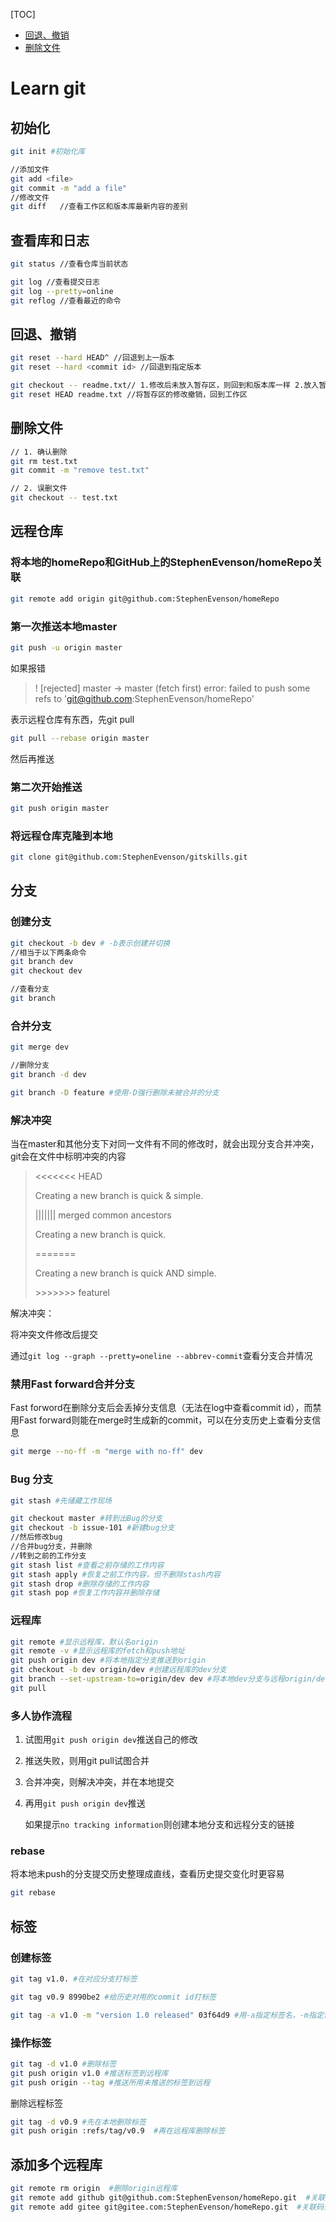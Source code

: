 [TOC]

- [回退、撤销](#回退撤销)
- [删除文件](#删除文件)

# Learn git

## 初始化
```bash
git init #初始化库

//添加文件
git add <file>
git commit -m "add a file"
//修改文件
git diff   //查看工作区和版本库最新内容的差别
```

## 查看库和日志
```bash
git status //查看仓库当前状态

git log //查看提交日志
git log --pretty=online
git reflog //查看最近的命令
```

## 回退、撤销
```bash
git reset --hard HEAD^ //回退到上一版本
git reset --hard <commit id> //回退到指定版本

git checkout -- readme.txt// 1.修改后未放入暂存区，则回到和版本库一样 2.放入暂存区后又作修改，则回到添加到暂存区后的状态
git reset HEAD readme.txt //将暂存区的修改撤销，回到工作区


```



## 删除文件

```bash
// 1. 确认删除
git rm test.txt
git commit -m "remove test.txt"

// 2. 误删文件
git checkout -- test.txt

```



## 远程仓库

###  将本地的homeRepo和GitHub上的StephenEvenson/homeRepo关联

```bash
git remote add origin git@github.com:StephenEvenson/homeRepo

```



### 第一次推送本地master

```bash
git push -u origin master

```

如果报错


>! [rejected]        master -> master (fetch first)
error: failed to push some refs to 'git@github.com:StephenEvenson/homeRepo'



表示远程仓库有东西，先git pull

```bash
git pull --rebase origin master

```

然后再推送



### 第二次开始推送

```bash
git push origin master

```

### 将远程仓库克隆到本地

```bash
git clone git@github.com:StephenEvenson/gitskills.git

```



## 分支

### 创建分支

```bash
git checkout -b dev # -b表示创建并切换
//相当于以下两条命令
git branch dev
git checkout dev

//查看分支
git branch

```



### 合并分支

```bash
git merge dev

//删除分支
git branch -d dev

git branch -D feature #使用-D强行删除未被合并的分支

```



### 解决冲突

当在master和其他分支下对同一文件有不同的修改时，就会出现分支合并冲突，git会在文件中标明冲突的内容

> <<<<<<< HEAD
>
> Creating a new branch is quick & simple.
>
> ||||||| merged common ancestors
>
> Creating a new branch is quick.
>
> \==\=====
>
> Creating a new branch is quick AND simple.
>
> \>>>>>>> featurel

解决冲突：

将冲突文件修改后提交

通过`git log --graph --pretty=oneline --abbrev-commit`查看分支合并情况



### 禁用Fast forward合并分支

Fast forword在删除分支后会丢掉分支信息（无法在log中查看commit id），而禁用Fast forward则能在merge时生成新的commit，可以在分支历史上查看分支信息

```bash
git merge --no-ff -m "merge with no-ff" dev

```



### Bug 分支

```bash
git stash #先储藏工作现场

git checkout master #转到出Bug的分支
git checkout -b issue-101 #新建bug分支
//然后修改bug
//合并bug分支，并删除
//转到之前的工作分支
git stash list #查看之前存储的工作内容
git stash apply #恢复之前工作内容，但不删除stash内容
git stash drop #删除存储的工作内容
git stash pop #恢复工作内容并删除存储


```



### 远程库

```bash
git remote #显示远程库，默认名origin
git remote -v #显示远程库的fetch和push地址
git push origin dev #将本地指定分支推送到origin
git checkout -b dev origin/dev #创建远程库的dev分支
git branch --set-upstream-to=origin/dev dev #将本地dev分支与远程origin/dev分支链接
git pull 

```



### 多人协作流程

1. 试图用`git push origin dev`推送自己的修改

2. 推送失败，则用git pull试图合并

3. 合并冲突，则解决冲突，并在本地提交

4. 再用`git push origin dev`推送

   如果提示`no tracking information`则创建本地分支和远程分支的链接



### rebase

将本地未push的分支提交历史整理成直线，查看历史提交变化时更容易

```bash
git rebase

```



## 标签

### 创建标签

```bash
git tag v1.0. #在对应分支打标签

git tag v0.9 8990be2 #给历史对用的commit id打标签

git tag -a v1.0 -m "version 1.0 released" 03f64d9 #用-a指定标签名，-m指定说明文字

```



### 操作标签

```bash
git tag -d v1.0 #删除标签
git push origin v1.0 #推送标签到远程库
git push origin --tag #推送所用未推送的标签到远程

```



删除远程标签

```bash
git tag -d v0.9 #先在本地删除标签
git push origin :refs/tag/v0.9  #再在远程库删除标签

```





## 添加多个远程库

```bash 
git remote rm origin  #删除origin远程库
git remote add github git@github.com:StephenEvenson/homeRepo.git  #关联github上的远程库
git remote add gitee git@gitee.com:StephenEvenson/homeRepo.git  #关联码云上的远程库


```

